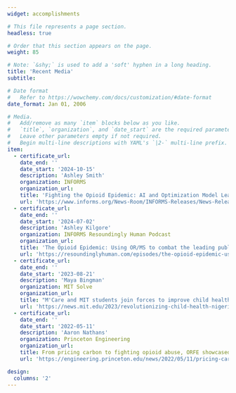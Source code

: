 ```yaml
---
widget: accomplishments

# This file represents a page section.
headless: true

# Order that this section appears on the page.
weight: 85

# Note: `&shy;` is used to add a 'soft' hyphen in a long heading.
title: 'Recent Media'
subtitle:

# Date format
#   Refer to https://wowchemy.com/docs/customization/#date-format
date_format: Jan 01, 2006

# Media.
#   Add/remove as many `item` blocks below as you like.
#   `title`, `organization`, and `date_start` are the required parameters.
#   Leave other parameters empty if not required.
#   Begin multi-line descriptions with YAML's `|2-` multi-line prefix.
item:
  - certificate_url: 
    date_end: ''
    date_start: '2024-10-15'
    description: 'Ashley Smith'
    organization: INFORMS
    organization_url: 
    title: 'Fighting the Opioid Epidemic: AI and Optimization Model Leads to More Accessible, Equitable Treatment Resource Distribution'
    url: 'https://www.informs.org/News-Room/INFORMS-Releases/News-Releases/Fighting-the-Opioid-Epidemic-AI-and-Optimization-Model-Leads-to-More-Accessible-Equitable-Treatment-Resource-Distribution'
  - certificate_url: 
    date_end: ''
    date_start: '2024-07-02'
    description: 'Ashley Kilgore'
    organization: INFORMS Resoundingly Human Podcast 
    organization_url: 
    title: 'The Opioid Epidemic: Using OR/MS to combat the leading public health crisis'
    url: 'https://resoundinglyhuman.com/episodes/the-opioid-epidemic-using-or-ms-to-combat-the-leading-public-health-crisis/'
  - certificate_url: 
    date_end: ''
    date_start: '2023-08-21'
    description: 'Maya Bingman'
    organization: MIT Solve
    organization_url: 
    title: "M'Care and MIT students join forces to improve child health in Nigeria"
    url: 'https://news.mit.edu/2023/revolutionizing-child-health-nigeria-mcare-and-mit-join-forces-0821'
  - certificate_url: 
    date_end: ''
    date_start: '2022-05-11'
    description: 'Aaron Nathans'
    organization: Princeton Engineering
    organization_url: 
    title: From pricing carbon to fighting opioid abuse, ORFE showcased top senior projects
    url: 'https://engineering.princeton.edu/news/2022/05/11/pricing-carbon-fighting-opioid-abuse-orfe-showcased-top-senior-projects'

design:
  columns: '2'
---
```

